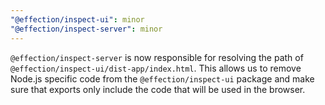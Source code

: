 ```yaml
---
"@effection/inspect-ui": minor
"@effection/inspect-server": minor
---
```


`@effection/inspect-server` is now responsible for resolving the path of `@effection/inspect-ui/dist-app/index.html`.
This allows us to remove Node.js specific code from the `@effection/inspect-ui` package and make sure that exports only
include the code that will be used in the browser.
